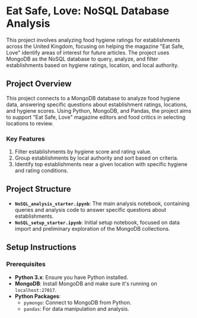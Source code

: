 # Eat Safe, Love: NoSQL Database Analysis

This project involves analyzing food hygiene ratings for establishments across the United Kingdom, focusing on helping the magazine "Eat Safe, Love" identify areas of interest for future articles. The project uses MongoDB as the NoSQL database to query, analyze, and filter establishments based on hygiene ratings, location, and local authority.

## Project Overview
This project connects to a MongoDB database to analyze food hygiene data, answering specific questions about establishment ratings, locations, and hygiene scores. Using Python, MongoDB, and Pandas, the project aims to support "Eat Safe, Love" magazine editors and food critics in selecting locations to review.

### Key Features
1. Filter establishments by hygiene score and rating value.
2. Group establishments by local authority and sort based on criteria.
3. Identify top establishments near a given location with specific hygiene and rating conditions.

## Project Structure
- **`NoSQL_analysis_starter.ipynb`**: The main analysis notebook, containing queries and analysis code to answer specific questions about establishments.
- **`NoSQL_setup_starter.ipynb`**: Initial setup notebook, focused on data import and preliminary exploration of the MongoDB collections.

## Setup Instructions

### Prerequisites
- **Python 3.x**: Ensure you have Python installed.
- **MongoDB**: Install MongoDB and make sure it's running on `localhost:27017`.
- **Python Packages**:
  - `pymongo`: Connect to MongoDB from Python.
  - `pandas`: For data manipulation and analysis.
 
    
